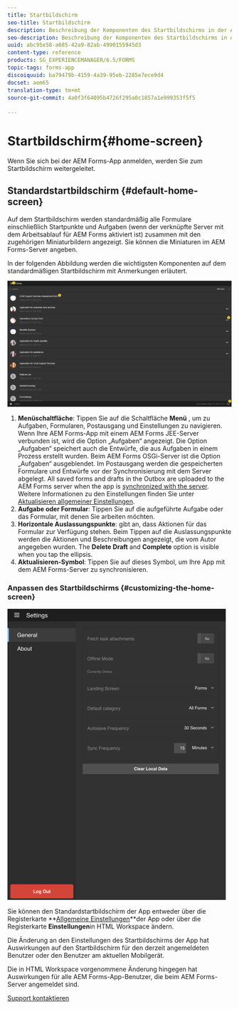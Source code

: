 ```yaml
---
title: Startbildschirm
seo-title: Startbildschirm
description: Beschreibung der Komponenten des Startbildschirms in der AEM Forms-App
seo-description: Beschreibung der Komponenten des Startbildschirms in der AEM Forms-App
uuid: abc95e58-a685-42a9-82ab-4990155945d3
content-type: reference
products: SG_EXPERIENCEMANAGER/6.5/FORMS
topic-tags: forms-app
discoiquuid: ba79479b-4159-4a39-95eb-2285e7ece9d4
docset: aem65
translation-type: tm+mt
source-git-commit: 4a0f3f64095b4726f295a0c1857a1e999353f5f5

---
```



# Startbildschirm{#home-screen}

Wenn Sie sich bei der AEM Forms-App anmelden, werden Sie zum Startbildschirm weitergeleitet.

## Standardstartbildschirm {#default-home-screen}

Auf dem Startbildschirm werden standardmäßig alle Formulare einschließlich Startpunkte und Aufgaben (wenn der verknüpfte Server mit dem Arbeitsablauf für AEM Forms aktiviert ist) zusammen mit den zugehörigen Miniaturbildern angezeigt. Sie können die Miniaturen im AEM Forms-Server angeben.

In der folgenden Abbildung werden die wichtigsten Komponenten auf dem standardmäßigen Startbildschirm mit Anmerkungen erläutert.

![Startbildschirm der Forms-App](assets/home-screen-1.png)

<!--Click to enlarge

![home-screen-1-1](assets/home-screen-1-1.png)-->

1. **Menüschaltfläche**: Tippen Sie auf die Schaltfläche **Menü** , um zu Aufgaben, Formularen, Postausgang und Einstellungen zu navigieren. Wenn Ihre AEM Forms-App mit einem AEM Forms JEE-Server verbunden ist, wird die Option „Aufgaben“ angezeigt. Die Option „Aufgaben“ speichert auch die Entwürfe, die aus Aufgaben in einem Prozess erstellt wurden. Beim AEM Forms OSGi-Server ist die Option „Aufgaben“ ausgeblendet. Im Postausgang werden die gespeicherten Formulare und Entwürfe vor der Synchronisierung mit dem Server abgelegt. All saved forms and drafts in the Outbox are uploaded to the AEM Forms server when the app is [synchronized with the server](../../forms/using/sync-app.md). Weitere Informationen zu den Einstellungen finden Sie unter [Aktualisieren allgemeiner Einstellungen](../../forms/using/update-general-settings.md).
1. **Aufgabe oder Formular**: Tippen Sie auf die aufgeführte Aufgabe oder das Formular, mit denen Sie arbeiten möchten.
1. **Horizontale Auslassungspunkte**: gibt an, dass Aktionen für das Formular zur Verfügung stehen. Beim Tippen auf die Auslassungspunkte werden die Aktionen und Beschreibungen angezeigt, die vom Autor angegeben wurden. The **Delete Draft** and **Complete** option is visible when you tap the ellipsis.
1. **Aktualisieren-Symbol**: Tippen Sie auf dieses Symbol, um Ihre App mit dem AEM Forms-Server zu synchronisieren.

### Anpassen des Startbildschirms {#customizing-the-home-screen}

![Allgemeine Einstellungen](assets/gen-settings.png)

Sie können den Standardstartbildschirm der App entweder über die Registerkarte **[Allgemeine Einstellungen](../../forms/using/update-general-settings.md)**der App oder über die Registerkarte **Einstellungen**in HTML Workspace ändern.

Die Änderung an den Einstellungen des Startbildschirms der App hat Auswirkungen auf den Startbildschirm für den derzeit angemeldeten Benutzer oder den Benutzer am aktuellen Mobilgerät.

Die in HTML Workspace vorgenommene Änderung hingegen hat Auswirkungen für alle AEM Forms-App-Benutzer, die beim AEM Forms-Server angemeldet sind.

[Support kontaktieren](https://www.adobe.com/account/sign-in.supportportal.html)
